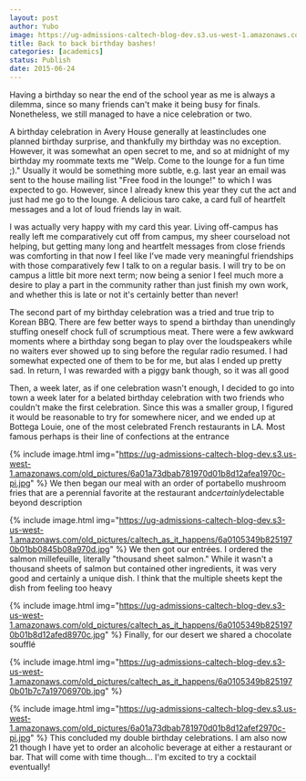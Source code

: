 ```yaml
---
layout: post
author: Yubo
image: https://ug-admissions-caltech-blog-dev.s3.us-west-1.amazonaws.com/old_pictures/6a01a73dbab781970d01b8d12afe69970c-pi.jpg
title: Back to back birthday bashes!
categories: [academics]
status: Publish
date: 2015-06-24
---
```



Having a birthday so near the end of the school year as me is always a dilemma, since so many friends can't make it being busy for finals. Nonetheless, we still managed to have a nice celebration or two.

A birthday celebration in Avery House generally at leastincludes one planned birthday surprise, and thankfully my birthday was no exception. However, it was somewhat an open secret to me, and so at midnight of my birthday my roommate texts me "Welp. Come to the lounge for a fun time ;)." Usually it would be something more subtle, e.g. last year an email was sent to the house mailing list "Free food in the lounge!" to which I was expected to go. However, since I already knew this year they cut the act and just had me go to the lounge. A delicious taro cake, a card full of heartfelt messages and a lot of loud friends lay in wait.

I was actually very happy with my card this year. Living off-campus has really left me comparatively cut off from campus, my sheer courseload not helping, but getting many long and heartfelt messages from close friends was comforting in that now I feel like I've made very meaningful friendships with those comparatively few I talk to on a regular basis. I will try to be on campus a little bit more next term; now being a senior I feel much more a desire to play a part in the community rather than just finish my own work, and whether this is late or not it's certainly better than never!

The second part of my birthday celebration was a tried and true trip to Korean BBQ. There are few better ways to spend a birthday than unendingly stuffing oneself chock full of scrumptious meat. There were a few awkward moments where a birthday song began to play over the loudspeakers while no waiters ever showed up to sing before the regular radio resumed. I had somewhat expected one of them to be for me, but alas I ended up pretty sad. In return, I was rewarded with a piggy bank though, so it was all good

Then, a week later, as if one celebration wasn't enough, I decided to go into town a week later for a belated birthday celebration with two friends who couldn't make the first celebration. Since this was a smaller group, I figured it would be reasonable to try for somewhere nicer, and we ended up at Bottega Louie, one of the most celebrated French restaurants in LA. Most famous perhaps is their line of confections at the entrance

{% include image.html img="https://ug-admissions-caltech-blog-dev.s3.us-west-1.amazonaws.com/old_pictures/6a01a73dbab781970d01b8d12afea1970c-pi.jpg" %}
We then began our meal with an order of portabello mushroom fries that are a perennial favorite at the restaurant and*certainly*delectable beyond description

{% include image.html img="https://ug-admissions-caltech-blog-dev.s3-us-west-1.amazonaws.com/old_pictures/caltech_as_it_happens/6a0105349b8251970b01bb0845b08a970d.jpg" %}
We then got our entrées. I ordered the salmon millefeuille, literally "thousand sheet salmon." While it wasn't a thousand sheets of salmon but contained other ingredients, it was very good and certainly a unique dish. I think that the multiple sheets kept the dish from feeling too heavy

{% include image.html img="https://ug-admissions-caltech-blog-dev.s3-us-west-1.amazonaws.com/old_pictures/caltech_as_it_happens/6a0105349b8251970b01b8d12afed8970c.jpg" %}
Finally, for our desert we shared a chocolate soufflé

{% include image.html img="https://ug-admissions-caltech-blog-dev.s3-us-west-1.amazonaws.com/old_pictures/caltech_as_it_happens/6a0105349b8251970b01b7c7a19706970b.jpg" %}


{% include image.html img="https://ug-admissions-caltech-blog-dev.s3.us-west-1.amazonaws.com/old_pictures/6a01a73dbab781970d01b8d12afef2970c-pi.jpg" %}
This concluded my double birthday celebrations. I am also now 21 though I have yet to order an alcoholic beverage at either a restaurant or bar. That will come with time though... I'm excited to try a cocktail eventually!

